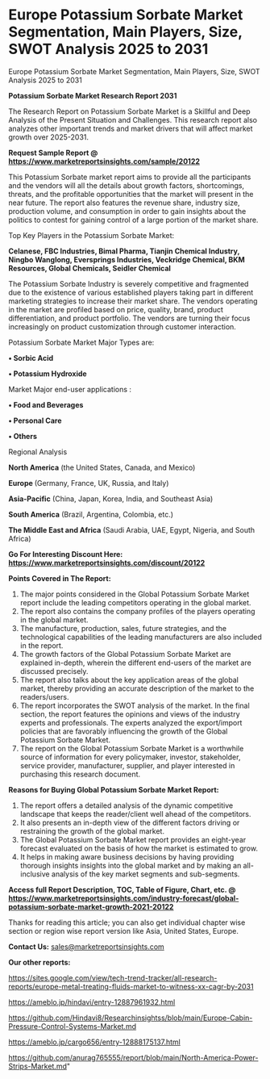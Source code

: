 # Europe Potassium Sorbate Market Segmentation, Main Players, Size, SWOT Analysis 2025 to 2031
 Europe Potassium Sorbate Market Segmentation, Main Players, Size, SWOT Analysis 2025 to 2031

<strong>Potassium Sorbate Market Research Report 2031</strong>

The Research Report on Potassium Sorbate Market is a Skillful and Deep Analysis of the Present Situation and Challenges. This research report also analyzes other important trends and market drivers that will affect market growth over 2025-2031.

<strong>Request Sample Report @ <a href=https://www.marketreportsinsights.com/sample/20122>https://www.marketreportsinsights.com/sample/20122</a></strong>

This Potassium Sorbate market report aims to provide all the participants and the vendors will all the details about growth factors, shortcomings, threats, and the profitable opportunities that the market will present in the near future. The report also features the revenue share, industry size, production volume, and consumption in order to gain insights about the politics to contest for gaining control of a large portion of the market share.

Top Key Players in the Potassium Sorbate Market:

<strong>Celanese, FBC Industries, Bimal Pharma, Tianjin Chemical Industry, Ningbo Wanglong, Eversprings Industries, Veckridge Chemical, BKM Resources, Global Chemicals, Seidler Chemical</strong>

The Potassium Sorbate Industry is severely competitive and fragmented due to the existence of various established players taking part in different marketing strategies to increase their market share. The vendors operating in the market are profiled based on price, quality, brand, product differentiation, and product portfolio. The vendors are turning their focus increasingly on product customization through customer interaction.

Potassium Sorbate Market Major Types are:

<strong>• Sorbic Acid

• Potassium Hydroxide</strong>

Market Major end-user applications :

<strong>• Food and Beverages

• Personal Care

• Others</strong>

Regional Analysis

</u><strong><b>North America</b></strong> (the United States, Canada, and Mexico)

<strong><b>Europe </b></strong>(Germany, France, UK, Russia, and Italy)

<strong><b>Asia-Pacific</b></strong> (China, Japan, Korea, India, and Southeast Asia)

<strong><b>South America</b></strong> (Brazil, Argentina, Colombia, etc.)

<strong><b>The Middle East and Africa</b></strong> (Saudi Arabia, UAE, Egypt, Nigeria, and South Africa)

<strong>Go For Interesting Discount Here: <a href=https://www.marketreportsinsights.com/discount/20122>https://www.marketreportsinsights.com/discount/20122</a></strong>

<strong>Points Covered in The Report:</strong>
<ol>
  <li>The major points considered in the Global Potassium Sorbate Market report include the leading competitors operating in the global market.</li>
  <li>The report also contains the company profiles of the players operating in the global market.</li>
  <li>The manufacture, production, sales, future strategies, and the technological capabilities of the leading manufacturers are also included in the report.</li>
  <li>The growth factors of the Global Potassium Sorbate Market are explained in-depth, wherein the different end-users of the market are discussed precisely.</li>
  <li>The report also talks about the key application areas of the global market, thereby providing an accurate description of the market to the readers/users.</li>
  <li>The report incorporates the SWOT analysis of the market. In the final section, the report features the opinions and views of the industry experts and professionals. The experts analyzed the export/import policies that are favorably influencing the growth of the Global Potassium Sorbate Market.</li>
  <li>The report on the Global Potassium Sorbate Market is a worthwhile source of information for every policymaker, investor, stakeholder, service provider, manufacturer, supplier, and player interested in purchasing this research document.</li>
</ol>
<strong>Reasons for Buying Global Potassium Sorbate Market Report:</strong>

<ol>
  <li>The report offers a detailed analysis of the dynamic competitive landscape that keeps the reader/client well ahead of the competitors.</li>
  <li>It also presents an in-depth view of the different factors driving or restraining the growth of the global market.</li>
  <li>The Global Potassium Sorbate Market report provides an eight-year forecast evaluated on the basis of how the market is estimated to grow.</li>
  <li>It helps in making aware business decisions by having providing thorough insights insights into the global market and by making an all-inclusive analysis of the key market segments and sub-segments.</li>
</ol>
<strong>Access full Report Description, TOC, Table of Figure, Chart, etc. @ <a href=https://www.marketreportsinsights.com/industry-forecast/global-potassium-sorbate-market-growth-2021-20122>https://www.marketreportsinsights.com/industry-forecast/global-potassium-sorbate-market-growth-2021-20122</a></strong>


Thanks for reading this article; you can also get individual chapter wise section or region wise report version like Asia, United States, Europe.

<strong>Contact Us:</strong>
sales@marketreportsinsights.com

<strong>Our other reports:</strong>

<a href=https://sites.google.com/view/tech-trend-tracker/all-research-reports/europe-metal-treating-fluids-market-to-witness-xx-cagr-by-2031>https://sites.google.com/view/tech-trend-tracker/all-research-reports/europe-metal-treating-fluids-market-to-witness-xx-cagr-by-2031</a>

<a href=https://ameblo.jp/hindavi/entry-12887961932.html>https://ameblo.jp/hindavi/entry-12887961932.html</a>

<a href=https://github.com/Hindavi8/Researchinsightss/blob/main/Europe-Cabin-Pressure-Control-Systems-Market.md>https://github.com/Hindavi8/Researchinsightss/blob/main/Europe-Cabin-Pressure-Control-Systems-Market.md</a>

<a href=https://ameblo.jp/cargo656/entry-12888175137.html>https://ameblo.jp/cargo656/entry-12888175137.html</a>

<a href=https://github.com/anurag765555/report/blob/main/North-America-Power-Strips-Market.md>https://github.com/anurag765555/report/blob/main/North-America-Power-Strips-Market.md</a>"
